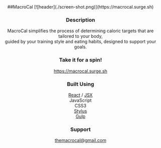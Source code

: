 <center>
##MacroCal
[![header](./screen-shot.png)](https://macrocal.surge.sh)



### Description
MacroCal simplifies the process of determining caloric targets that are tailored to your body,  
guided by your training style and eating habits, designed to support your goals.  



### Take it for a spin!
https://macrocal.surge.sh  



### Built Using
[React](https://github.com/facebook/react) / [JSX](https://facebook.github.io/react/docs/jsx-in-depth.html)   
JavaScript  
CSS3  
[Stylus](https://github.com/stylus/stylus)  
[Gulp](https://github.com/gulpjs/gulp)  

  
### Support
[themacrocal@gmail.com](mailto:themacrocal@gmail.com)

